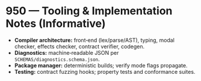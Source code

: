 # 950 — Tooling & Implementation Notes (Informative)

- **Compiler architecture:** front‑end (lex/parse/AST), typing, modal checker,
  effects checker, contract verifier, codegen.
- **Diagnostics:** machine‑readable JSON per `SCHEMAS/diagnostics.schema.json`.
- **Package manager:** deterministic builds; verify mode flags propagate.
- **Testing:** contract fuzzing hooks; property tests and conformance suites.
